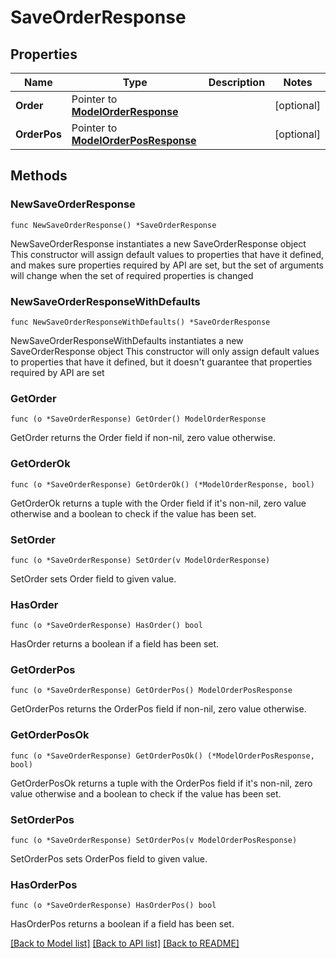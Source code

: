 # SaveOrderResponse

## Properties

Name | Type | Description | Notes
------------ | ------------- | ------------- | -------------
**Order** | Pointer to [**ModelOrderResponse**](ModelOrderResponse.md) |  | [optional] 
**OrderPos** | Pointer to [**ModelOrderPosResponse**](ModelOrderPosResponse.md) |  | [optional] 

## Methods

### NewSaveOrderResponse

`func NewSaveOrderResponse() *SaveOrderResponse`

NewSaveOrderResponse instantiates a new SaveOrderResponse object
This constructor will assign default values to properties that have it defined,
and makes sure properties required by API are set, but the set of arguments
will change when the set of required properties is changed

### NewSaveOrderResponseWithDefaults

`func NewSaveOrderResponseWithDefaults() *SaveOrderResponse`

NewSaveOrderResponseWithDefaults instantiates a new SaveOrderResponse object
This constructor will only assign default values to properties that have it defined,
but it doesn't guarantee that properties required by API are set

### GetOrder

`func (o *SaveOrderResponse) GetOrder() ModelOrderResponse`

GetOrder returns the Order field if non-nil, zero value otherwise.

### GetOrderOk

`func (o *SaveOrderResponse) GetOrderOk() (*ModelOrderResponse, bool)`

GetOrderOk returns a tuple with the Order field if it's non-nil, zero value otherwise
and a boolean to check if the value has been set.

### SetOrder

`func (o *SaveOrderResponse) SetOrder(v ModelOrderResponse)`

SetOrder sets Order field to given value.

### HasOrder

`func (o *SaveOrderResponse) HasOrder() bool`

HasOrder returns a boolean if a field has been set.

### GetOrderPos

`func (o *SaveOrderResponse) GetOrderPos() ModelOrderPosResponse`

GetOrderPos returns the OrderPos field if non-nil, zero value otherwise.

### GetOrderPosOk

`func (o *SaveOrderResponse) GetOrderPosOk() (*ModelOrderPosResponse, bool)`

GetOrderPosOk returns a tuple with the OrderPos field if it's non-nil, zero value otherwise
and a boolean to check if the value has been set.

### SetOrderPos

`func (o *SaveOrderResponse) SetOrderPos(v ModelOrderPosResponse)`

SetOrderPos sets OrderPos field to given value.

### HasOrderPos

`func (o *SaveOrderResponse) HasOrderPos() bool`

HasOrderPos returns a boolean if a field has been set.


[[Back to Model list]](../README.md#documentation-for-models) [[Back to API list]](../README.md#documentation-for-api-endpoints) [[Back to README]](../README.md)


